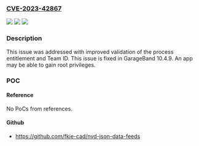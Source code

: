 ### [CVE-2023-42867](https://cve.mitre.org/cgi-bin/cvename.cgi?name=CVE-2023-42867)
![](https://img.shields.io/static/v1?label=Product&message=GarageBand&color=blue)
![](https://img.shields.io/static/v1?label=Version&message=unspecified%3C%2010.4.9%20&color=brighgreen)
![](https://img.shields.io/static/v1?label=Vulnerability&message=An%20app%20may%20be%20able%20to%20gain%20root%20privileges&color=brighgreen)

### Description

This issue was addressed with improved validation of the process entitlement and Team ID. This issue is fixed in GarageBand 10.4.9. An app may be able to gain root privileges.

### POC

#### Reference
No PoCs from references.

#### Github
- https://github.com/fkie-cad/nvd-json-data-feeds

